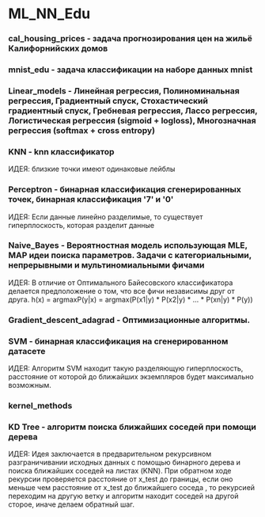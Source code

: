 # ML_NN_Edu

### cal_housing_prices - задача прогнозирования цен на жильё Калифорнийских домов
### mnist_edu - задача классификации на наборе данных mnist
### Linear_models - Линейная регрессия, Полиноминальная регрессия, Градиентный спуск, Стохастический градиентный спуск, Гребневая регрессия, Лассо регрессия, Логистическая регрессия (sigmoid + logloss), Многозначная регрессия (softmax + cross entropy)
### KNN - knn классификатор 
 ИДЕЯ: близкие точки имеют одинаковые лейблы
### Perceptron - бинарная классификация сгенерированных точек, бинарная классификация '7' и '0'
 ИДЕЯ: Если данные линейно разделимые, то существует гиперплоскость, которая разделит данные
### Naive_Bayes - Вероятностная модель использующая MLE, MAP идеи поиска параметров. Задачи с категориальными, непрерывными и мультиномиальными фичами
 ИДЕЯ: В отличие от Оптимального Байесовского классификатора делается предположение о том, что все фичи независимы друг от друга.
 h(x) = argmaxP(y|x) = argmax(P(x1|y) * P(x2|y) * ... * P(xn|y) * P(y))  
 ### Gradient_descent_adagrad - Оптимизационные алгоритмы.  
 ### SVM - бинарная классификация на сгенерированном датасете
 ИДЕЯ: Алгоритм SVM находит такую разделяющую гиперплоскость, расстояние от которой до ближайших экземпляров будет максимально возможным.
 ### kernel_methods
 ### KD Tree - алгоритм поиска ближайших соседей при помощи дерева
 ИДЕЯ: Идея заключается в предварительном рекурсивном разграничивании исходных данных с помощью бинарного дерева и поиска ближайших соседей на листах (KNN).
 При обратном ходе рекурсии проверяется расстояние от x_test до границы, если оно меньше чем расстояние от x_test до ближайшего соседа , то рекурсией переходим на другую ветку и алгоритм находит соседей на другой сторое, иначе делаем обратный шаг.
